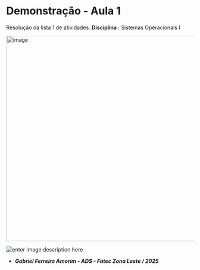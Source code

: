 # Demonstração - Aula 1

Resolução da lista 1 de atividades.
**Disciplina :** Sistemas Operacionais I

<img width="724" height="551" alt="image" src="https://github.com/user-attachments/assets/c0267ff1-f6d8-41c8-bc1a-20f00fc1706c" />

![enter image description here](https://bkpsitecpsnew.blob.core.windows.net/uploadsitecps/sites/137/2024/08/logo-fatec_zona_leste.png)

 - ***Gabriel Ferreira Amorim  - ADS - Fatec Zona Leste / 2025***

